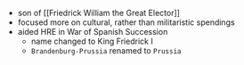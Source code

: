 - son of [[Friedrick William the Great Elector]]
- focused more on cultural, rather than militaristic spendings
- aided HRE in War of Spanish Succession
	- name changed to King Friedrick I
	- `Brandenburg-Prussia` renamed to `Prussia`
